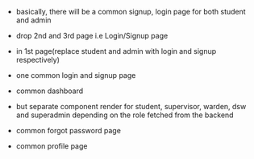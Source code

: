 - basically, there will be a common signup, login page for both student and admin

- drop 2nd and 3rd page i.e Login/Signup page

- in 1st page(replace student and admin with login and signup respectively)
- one common login and signup page
- common dashboard

- but separate component render for student, supervisor, warden, dsw and superadmin depending on the role fetched from the backend
- common forgot password page
- common profile page